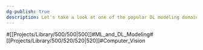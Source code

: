 ```yaml
---
dg-publish: true
description: Let's take a look at one of the popular DL modeling domains, computer vision. 
---
```

#[[Projects/Library/500/500\|500]]#ML_and_DL_Modeling#[[Projects/Library/500/520/520\|520]]#Computer_Vision

